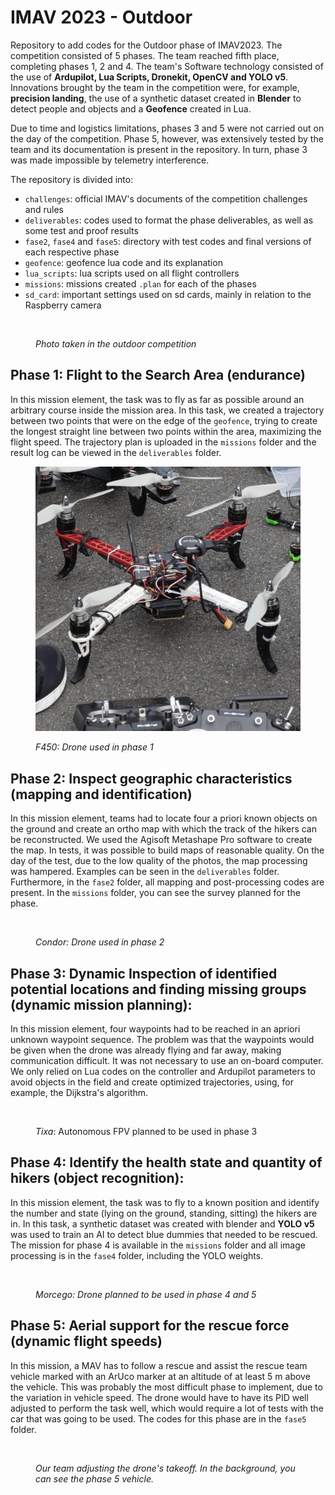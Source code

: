 # IMAV 2023 - Outdoor

Repository to add codes for the Outdoor phase of IMAV2023. The competition consisted of 5 phases. The team reached fifth place, completing phases 1, 2 and 4. The team's Software technology consisted of the use of **Ardupilot, Lua Scripts, Dronekit, OpenCV and YOLO v5**. Innovations brought by the team in the competition were, for example, **precision landing**, the use of a synthetic dataset created in **Blender** to detect people and objects and a **Geofence** created in Lua.

Due to time and logistics limitations, phases 3 and 5 were not carried out on the day of the competition. Phase 5, however, was extensively tested by the team and its documentation is present in the repository. In turn, phase 3 was made impossible by telemetry interference.

The repository is divided into:

* `challenges`: official IMAV's documents of the competition challenges and rules
* `deliverables`: codes used to format the phase deliverables, as well as some test and proof results
* `fase2`, `fase4` and `fase5`: directory with test codes and final versions of each respective phase
* `geofence`: geofence lua code and its explanation
* `lua_scripts`: lua scripts used on all flight controllers&#x20;
* `missions`: missions created `.plan` for each of the phases
* &#x20;`sd_card`: important settings used on sd cards, mainly in relation to the Raspberry camera

<figure><img src="assets/_MG_5189.JPG" alt=""><figcaption><p><em>Photo taken in the outdoor competition</em></p></figcaption></figure>

## Phase 1: Flight to the Search Area (endurance)

In this mission element, the task was to fly as far as possible around an arbitrary course inside the mission area. In this task, we created a trajectory between two points that were on the edge of the `geofence`, trying to create the longest straight line between two points within the area, maximizing the flight speed. The trajectory plan is uploaded in the `missions` folder and the result log can be viewed in the `deliverables` folder.

<figure><img src="assets/fase1.JPG" alt=""><figcaption><p><em>F450: Drone used in phase 1</em></p></figcaption></figure>

## Phase 2: Inspect geographic characteristics (mapping and identification)

In this mission element, teams had to locate four a priori known objects on the ground and create an ortho map with which the track of the hikers can be reconstructed. We used the Agisoft Metashape Pro software to create the map. In tests, it was possible to build maps of reasonable quality. On the day of the test, due to the low quality of the photos, the map processing was hampered. Examples can be seen in the `deliverables` folder. Furthermore, in the `fase2` folder, all mapping and post-processing codes are present. In the `missions` folder, you can see the survey planned for the phase.

<figure><img src="assets/_MG_5066.JPG" alt=""><figcaption><p><em>Condor: Drone used in phase 2</em></p></figcaption></figure>

## Phase 3: Dynamic Inspection of identified potential locations and finding missing groups (dynamic mission planning):

In this mission element, four waypoints had to be reached in an apriori unknown waypoint sequence. The problem was that the waypoints would be given when the drone was already flying and far away, making communication difficult. It was not necessary to use an on-board computer. We only relied on Lua codes on the controller and Ardupilot parameters to avoid objects in the field and create optimized trajectories, using, for example, the Dijkstra's algorithm.&#x20;

<figure><img src="assets/_MG_5043.JPG" alt=""><figcaption><p><em>Tixa</em>: Autonomous FPV planned to be used in phase 3</p></figcaption></figure>

## Phase 4: Identify the health state and quantity of hikers (object recognition):&#x20;

In this mission element, the task was to fly to a known position and identify the number and state (lying on the ground, standing, sitting) the hikers are in. In this task, a synthetic dataset was created with blender and **YOLO v5** was used to train an AI to detect blue dummies that needed to be rescued. The mission for phase 4 is available in the `missions` folder and all image processing is in the `fase4` folder, including the YOLO weights.

<figure><img src="assets/_MG_5090.JPG" alt=""><figcaption><p><em>Morcego: Drone planned to be used in phase 4 and 5</em></p></figcaption></figure>

## Phase 5: Aerial support for the rescue force (dynamic flight speeds)

In this mission, a MAV has to follow a rescue and assist the rescue team vehicle marked with an ArUco marker at an altitude of at least 5 m above the vehicle. This was probably the most difficult phase to implement, due to the variation in vehicle speed. The drone would have to have its PID well adjusted to perform the task well, which would require a lot of tests with the car that was going to be used. The codes for this phase are in the `fase5` folder.

<figure><img src="assets/_MG_5081.JPG" alt=""><figcaption><p><em>Our team adjusting the drone's takeoff. In the background, you can see the phase 5 vehicle.</em></p></figcaption></figure>
